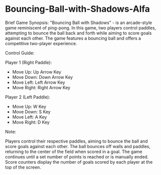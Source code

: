 # Bouncing-Ball-with-Shadows-Alfa

Brief Game Synopsis:
"Bouncing Ball with Shadows" - is an arcade-style game reminiscent of ping-pong. In this game, two players control paddles, attempting to bounce the ball back and forth while aiming to score goals against each other. The game features a bouncing ball and offers a competitive two-player experience.


Control Guide:

Player 1 (Right Paddle):
- Move Up: Up Arrow Key
- Move Down: Down Arrow Key
- Move Left: Left Arrow Key
- Move Right: Right Arrow Key

Player 2 (Left Paddle):
- Move Up: W Key
- Move Down: S Key
- Move Left: A Key
- Move Right: D Key

Note:

Players control their respective paddles, aiming to bounce the ball and score goals against each other. The ball bounces off walls and paddles, returning to the center of the field when scored in a goal. The game continues until a set number of points is reached or is manually ended. Score counters display the number of goals scored by each player at the top of the screen.

